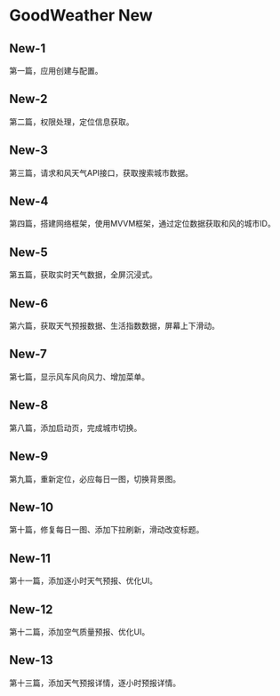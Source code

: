 # GoodWeather New

## New-1

第一篇，应用创建与配置。

## New-2

第二篇，权限处理，定位信息获取。

## New-3

第三篇，请求和风天气API接口，获取搜索城市数据。

## New-4

第四篇，搭建网络框架，使用MVVM框架，通过定位数据获取和风的城市ID。

## New-5

第五篇，获取实时天气数据，全屏沉浸式。

## New-6

第六篇，获取天气预报数据、生活指数数据，屏幕上下滑动。

## New-7

第七篇，显示风车风向风力、增加菜单。

## New-8

第八篇，添加启动页，完成城市切换。

## New-9

第九篇，重新定位，必应每日一图，切换背景图。


## New-10

第十篇，修复每日一图、添加下拉刷新，滑动改变标题。

## New-11

第十一篇，添加逐小时天气预报、优化UI。

## New-12

第十二篇，添加空气质量预报、优化UI。

## New-13

第十三篇，添加天气预报详情，逐小时预报详情。